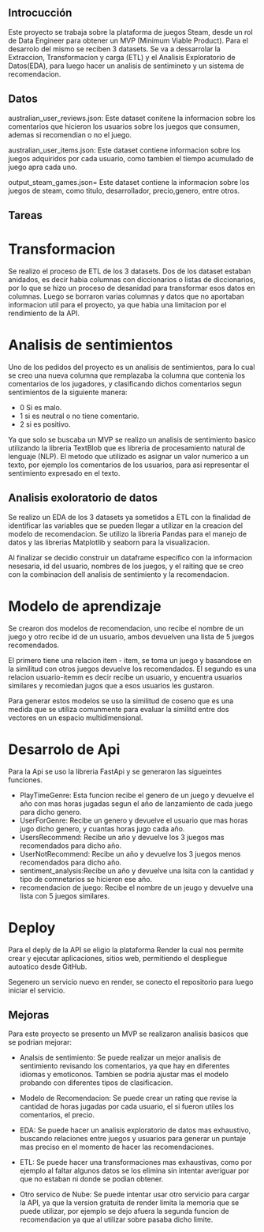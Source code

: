 ## Introcucción
Este proyecto se trabaja sobre la plataforma de juegos Steam, desde un rol de Data Engineer para obtener un MVP (Minimum Viable Product). Para el desarrolo del mismo se reciben 3 datasets.
Se va a dessarrolar la Extraccion, Transformacion y carga (ETL) y el Analisis Exploratorio de Datos(EDA), para luego hacer un analisis de sentimineto y un sistema de recomendacion.


## Datos
 australian_user_reviews.json: Este dataset conitene la informacion sobre los comentarios que hicieron los usuarios sobre los juegos que consumen, ademas si recomendian o no el juego.

 australian_user_items.json: Este dataset contiene informacion sobre los juegos adquiridos por cada usuario, como tambien el tiempo acumulado de juego apra cada uno.

 output_steam_games.json= Este dataset contiene la informacion sobre los juegos de steam, como titulo, desarrollador, precio,genero, entre otros.

 ## Tareas

 # Transformacion
 Se realizo el proceso de ETL de los 3 datasets.
 Dos de los dataset estaban anidados, es decir habia columnas con diccionarios o listas de diccionarios, por lo que se hizo un proceso de desanidad para transformar esos datos en columnas.
 Luego se borraron varias columnas y datos que no aportaban informacion util para el proyecto, ya que habia una limitacion por el rendimiento de la API.

# Analisis de sentimientos

Uno de los pedidos del proyecto es un analisis de sentimientos, para lo cual se creo una nueva columna que remplazaba la columna que contenia los comentarios de los jugadores, y clasificando dichos comentarios segun sentimientos de la siguiente manera:

* 0 Si es malo.
* 1 si es neutral o no tiene comentario.
* 2 si es positivo.

Ya que solo se buscaba un MVP se realizo un analisis de sentimiento basico utilizando la libreria TextBlob que es libreria de procesamiento natural de lenguaje (NLP). El metodo que utilizado es asignar un valor numerico a un texto, por ejemplo los comentarios de los usuarios, para asi representar el sentimiento expresado en el texto.

## Analisis exoloratorio de datos
Se realizo un EDA de los 3 datasets ya sometidos a ETL con la finalidad de identificar las variables que se pueden llegar a utilizar en la creacion del modelo de recomendacion. Se utilizo la libreria Pandas para el manejo de datos y las librerias Matplotlib y seaborn para la visualizacion.

Al finalizar se decidio construir un dataframe especifico con la informacion nesesaria, id del usuario, nombres de los juegos, y el raiting que se creo con la combinacion dell analisis de sentimiento y la recomendacion.

# Modelo de aprendizaje

Se crearon dos modelos de recomendacion, uno recibe el nombre de un juego y otro recibe id de un usuario, ambos devuelven una lista de 5 juegos recomendados.

El primero tiene una relacion item - item, se toma un juego y basandose en la similitud con otros juegos devuelve los recomendados. El segundo es una relacion usuario-itemm es decir recibe un usuario, y encuentra usuarios similares y recomiedan jugos que a esos usuarios les gustaron.

Para generar estos modelos se uso la similitud de coseno que es una medida que se utiliza comunmente para evaluar la similitd entre dos vectores en un espacio multidimensional.


# Desarrolo de Api
Para la Api se uso la libreria FastApi y se generaron las sigueintes funciones.

* PlayTimeGenre: Esta funcion recibe el genero de un juego y devuelve el año con mas horas jugadas segun el año de lanzamiento de cada juego para dicho genero.
* UserForGenre: Recibe un genero y devuelve el usuario que mas horas jugo dicho genero, y cuantas horas jugo cada año.
* UsersRecommend: Recibe un año y devuelve los 3 juegos mas recomendados para dicho año.
* UserNotRecommend: Recibe un año y devuelve los 3 juegos menos recomendados para dicho año.
* sentiment_analysis:Recibe un año y devuelve una lsita con la cantidad y tipo de comnetarios se hicieron ese año.
* recomendacion de juego: Recibe el nombre de un jeugo y devuelve una lista con 5 juegos similares.

# Deploy
Para el deply de la API se eligio la plataforma Render la cual nos permite crear y ejecutar aplicaciones, sitios web, permitiendo el despliegue autoatico desde GitHub.

Segenero un servicio nuevo en render, se conecto el repositorio para luego iniciar el servicio.



## Mejoras
Para este proyecto se presento un MVP se realizaron analisis basicos que se podrian mejorar:

* Analsis de sentimiento: Se puede realizar un mejor analisis de sentimiento revisando los comentarios, ya que hay en diferentes idiomas y emoticonos. Tambien se podria ajustar mas el modelo probando con diferentes tipos de clasificacion.

* Modelo de Recomendacion: Se puede crear un rating que revise la cantidad de horas jugadas por cada usuario, el si fueron utiles los comentarios, el precio.

* EDA: Se puede hacer un analisis exploratorio de datos mas exhaustivo, buscando relaciones entre juegos y usuarios para generar un puntaje mas preciso en el momento de hacer las recomendaciones.

* ETL: Se puede hacer una transformaciones mas exhaustivas, como por ejemplo al faltar algunos datos se los elimina sin intentar averiguar por que no estaban ni donde se podian obtener.

* Otro servico de Nube: Se puede intentar usar otro servicio para cargar la API, ya que la version gratuita de render limita la memoria que se puede utilizar, por ejemplo se dejo afuera la segunda funcion de recomendacion ya que al utilizar sobre pasaba dicho limite.
